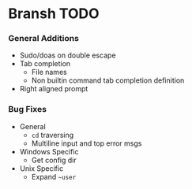 # Bransh TODO

### General Additions
- Sudo/doas on double escape
- Tab completion
  - File names
  - Non builtin command tab completion definition
- Right aligned prompt

### Bug Fixes
- General
  - `cd` traversing
  - Multiline input and top error msgs
- Windows Specific
  - Get config dir
- Unix Specific
  - Expand `~user`
